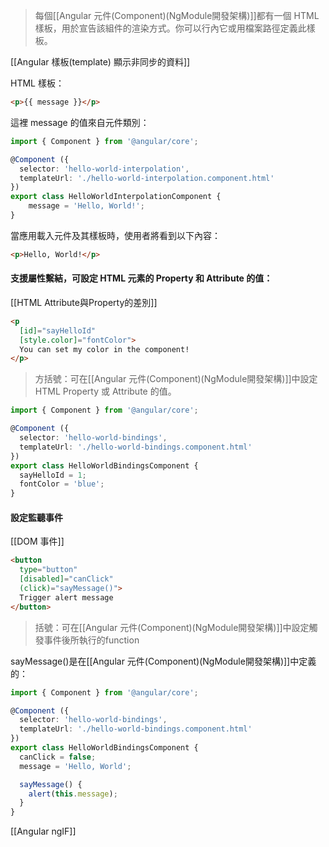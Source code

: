 > 每個[[Angular 元件(Component)(NgModule開發架構)]]都有一個 HTML 樣板，用於宣告該組件的渲染方式。你可以行內它或用檔案路徑定義此樣板。

[[Angular 樣板(template) 顯示非同步的資料]]

HTML 樣板：
```html
<p>{{ message }}</p>
```

這裡 message 的值來自元件類別：
```typescript
import { Component } from '@angular/core';

@Component ({
  selector: 'hello-world-interpolation',
  templateUrl: './hello-world-interpolation.component.html'
})
export class HelloWorldInterpolationComponent {
    message = 'Hello, World!';
}
```

當應用載入元件及其樣板時，使用者將看到以下內容：
```html
<p>Hello, World!</p>
```

#### 支援屬性繫結，可設定 HTML 元素的 Property 和 Attribute 的值：
[[HTML Attribute與Property的差別]]
```html
<p
  [id]="sayHelloId"
  [style.color]="fontColor">
  You can set my color in the component!
</p>
```

>方括號：可在[[Angular 元件(Component)(NgModule開發架構)]]中設定 HTML Property 或 Attribute 的值。
``` typescript
import { Component } from '@angular/core';

@Component ({
  selector: 'hello-world-bindings',
  templateUrl: './hello-world-bindings.component.html'
})
export class HelloWorldBindingsComponent {
  sayHelloId = 1;
  fontColor = 'blue';
}
```

#### 設定監聽事件
[[DOM 事件]]
```html
<button
  type="button"
  [disabled]="canClick"
  (click)="sayMessage()">
  Trigger alert message
</button>
```

>括號：可在[[Angular 元件(Component)(NgModule開發架構)]]中設定觸發事件後所執行的function

sayMessage()是在[[Angular 元件(Component)(NgModule開發架構)]]中定義的：
```typescript
import { Component } from '@angular/core';

@Component ({
  selector: 'hello-world-bindings',
  templateUrl: './hello-world-bindings.component.html'
})
export class HelloWorldBindingsComponent {
  canClick = false;
  message = 'Hello, World';

  sayMessage() {
    alert(this.message);
  }
}
```

[[Angular ngIF]]